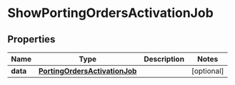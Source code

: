 

# ShowPortingOrdersActivationJob


## Properties

Name | Type | Description | Notes
------------ | ------------- | ------------- | -------------
**data** | [**PortingOrdersActivationJob**](PortingOrdersActivationJob.md) |  |  [optional]



